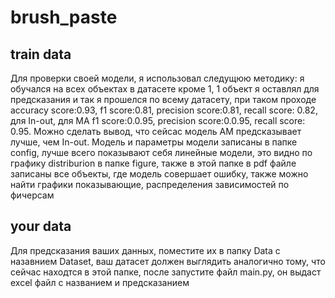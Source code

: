 # brush_paste

## train data
Для проверки своей модели, я использовал следущюю методику: я обучался на всех объектах в датасете кроме 1, 1 объект я оставлял для предсказания и так я прошелся по всему датасету, при таком проходе accuracy score:0.93, f1 score:0.81, precision score:0.81, recall score: 0.82, для In-out, для MA f1 score:0.0.95, precision score:0.0.95, recall score: 0.95. Можно сделать вывод, что сейсас модель AM предсказывает лучше, чем In-out.
Модель и параметры модели записаны в папке config, лучше всего показывают себя линейные модели, это видно по графику distriburion в папке figure, также в этой папке в pdf файле записаны все объекты, где модель совершает ошибку, также можно найти графики показывающие, распределения зависимостей по фичерсам

## your data
Для предсказания ваших данных, поместите их в папку Data с назавнием Dataset, ваш датасет должен выглядить аналогично тому, что сейчас находтся в этой папке, после запустите файл main.py, он выдаст excel файл с названием и предсказанием
